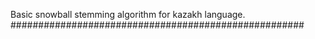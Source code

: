 Basic snowball stemming algorithm for kazakh language.
#####################################################
